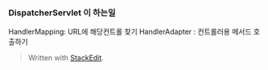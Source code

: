 
### DispatcherServlet 이 하는일
HandlerMapping: URL에 해당컨트롤 찾기
HandlerAdapter : 컨트롤러용 메서드 호출하기
> Written with [StackEdit](https://stackedit.io/).
<!--stackedit_data:
eyJoaXN0b3J5IjpbMTc2MjI2ODY3M119
-->